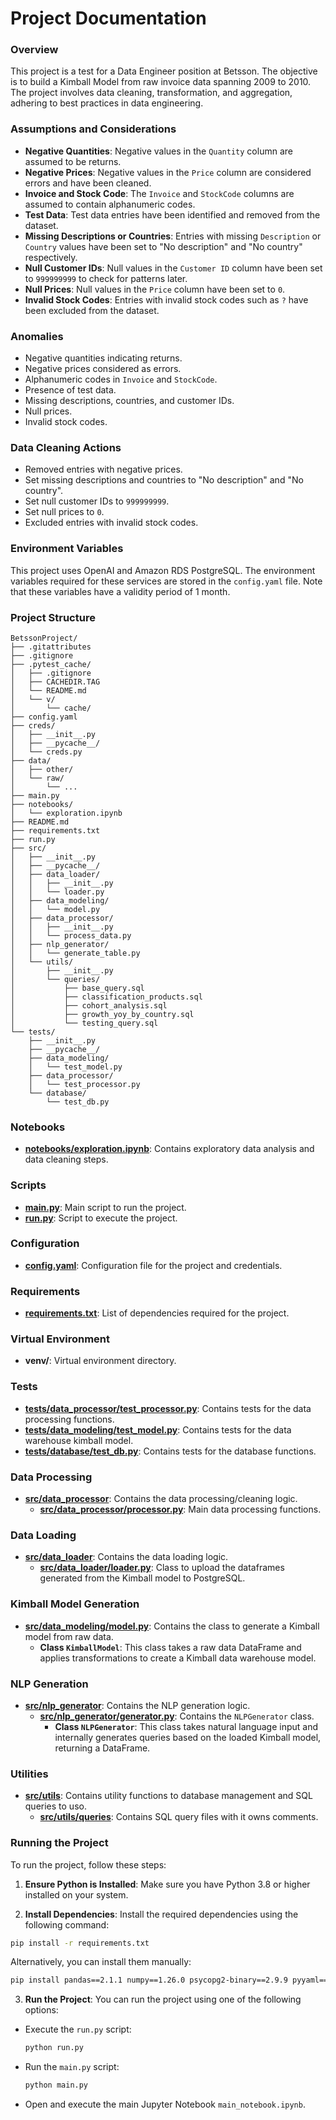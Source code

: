 # Project Documentation

### Overview
This project is a test for a Data Engineer position at Betsson. The objective is to build a Kimball Model from raw invoice data spanning 2009 to 2010. The project involves data cleaning, transformation, and aggregation, adhering to best practices in data engineering.

### Assumptions and Considerations
- **Negative Quantities**: Negative values in the `Quantity` column are assumed to be returns.
- **Negative Prices**: Negative values in the `Price` column are considered errors and have been cleaned.
- **Invoice and Stock Code**: The `Invoice` and `StockCode` columns are assumed to contain alphanumeric codes.
- **Test Data**: Test data entries have been identified and removed from the dataset.
- **Missing Descriptions or Countries**: Entries with missing `Description` or `Country` values have been set to "No description" and "No country" respectively.
- **Null Customer IDs**: Null values in the `Customer ID` column have been set to `999999999` to check for patterns later.
- **Null Prices**: Null values in the `Price` column have been set to `0`.
- **Invalid Stock Codes**: Entries with invalid stock codes such as `?` have been excluded from the dataset.

### Anomalies
- Negative quantities indicating returns.
- Negative prices considered as errors.
- Alphanumeric codes in `Invoice` and `StockCode`.
- Presence of test data.
- Missing descriptions, countries, and customer IDs.
- Null prices.
- Invalid stock codes.

### Data Cleaning Actions
- Removed entries with negative prices.
- Set missing descriptions and countries to "No description" and "No country".
- Set null customer IDs to `999999999`.
- Set null prices to `0`.
- Excluded entries with invalid stock codes.

### Environment Variables

This project uses OpenAI and Amazon RDS PostgreSQL. The environment variables required for these services are stored in the `config.yaml` file. Note that these variables have a validity period of 1 month.

### Project Structure

```plaintext
BetssonProject/
├── .gitattributes
├── .gitignore
├── .pytest_cache/
│   ├── .gitignore
│   ├── CACHEDIR.TAG
│   └── README.md
│   └── v/
│       └── cache/
├── config.yaml
├── creds/
│   ├── __init__.py
│   ├── __pycache__/
│   └── creds.py
├── data/
│   ├── other/
│   └── raw/
│       └── ...
├── main.py
├── notebooks/
│   └── exploration.ipynb
├── README.md
├── requirements.txt
├── run.py
├── src/
│   ├── __init__.py
│   ├── __pycache__/
│   ├── data_loader/
│   │   ├── __init__.py
│   │   └── loader.py
│   ├── data_modeling/
│   │   └── model.py
│   ├── data_processor/
│   │   ├── __init__.py
│   │   └── process_data.py
│   ├── nlp_generator/
│   │   └── generate_table.py
│   └── utils/
│       ├── __init__.py
│       └── queries/
│           ├── base_query.sql
│           ├── classification_products.sql
│           ├── cohort_analysis.sql
│           ├── growth_yoy_by_country.sql
│           └── testing_query.sql
└── tests/
    ├── __init__.py
    ├── __pycache__/
    ├── data_modeling/
    │   └── test_model.py
    ├── data_processor/
    │   └── test_processor.py
    └── database/
        └── test_db.py
```

### Notebooks
- **[notebooks/exploration.ipynb](notebooks/exploration.ipynb)**: Contains exploratory data analysis and data cleaning steps.

### Scripts
- **[main.py](main.py)**: Main script to run the project.
- **[run.py](run.py)**: Script to execute the project.

### Configuration
- **[config.yaml](config.yaml)**: Configuration file for the project and credentials.

### Requirements
- **[requirements.txt](requirements.txt)**: List of dependencies required for the project.

### Virtual Environment
- **venv/**: Virtual environment directory.

### Tests
- **[tests/data_processor/test_processor.py](tests/data_processor/test_processor.py)**: Contains tests for the data processing functions.
- **[tests/data_modeling/test_model.py](tests/data_modeling/test_model.py)**: Contains tests for the data warehouse kimball model.
- **[tests/database/test_db.py](tests/database/test_db.py)**: Contains tests for the database functions.

### Data Processing
- **[src/data_processor](src/data_processor)**: Contains the data processing/cleaning logic.
  - **[src/data_processor/processor.py](src/data_processor/processor.py)**: Main data processing functions.

### Data Loading
- **[src/data_loader](src/data_loader)**: Contains the data loading logic.
  - **[src/data_loader/loader.py](src/data_loader/loader.py)**: Class to upload the dataframes generated from the Kimball model to PostgreSQL.

### Kimball Model Generation
- **[src/data_modeling/model.py](src/data_modeling/model.py)**: Contains the class to generate a Kimball model from raw data.
  - **Class `KimballModel`**: This class takes a raw data DataFrame and applies transformations to create a Kimball data warehouse model.

### NLP Generation
- **[src/nlp_generator](src/nlp_generator)**: Contains the NLP generation logic.
  - **[src/nlp_generator/generator.py](src/nlp_generator/generator.py)**: Contains the `NLPGenerator` class.
    - **Class `NLPGenerator`**: This class takes natural language input and internally generates queries based on the loaded Kimball model, returning a DataFrame.

### Utilities
- **[src/utils](src/utils)**: Contains utility functions to database management and SQL queries to uso.
  - **[src/utils/queries](src/utils/queries)**: Contains SQL query files with it owns comments.

### Running the Project

To run the project, follow these steps:

1. **Ensure Python is Installed**: Make sure you have Python 3.8 or higher installed on your system.

2. **Install Dependencies**: Install the required dependencies using the following command:

  ```sh
  pip install -r requirements.txt
  ```

  Alternatively, you can install them manually:

  ```sh
  pip install pandas==2.1.1 numpy==1.26.0 psycopg2-binary==2.9.9 pyyaml==6.0.1 chardet==5.2.0 sqlalchemy==2.0.21 langchain-openai pytest black==23.3.0
  ```

3. **Run the Project**: You can run the project using one of the following options:

  - Execute the `run.py` script:

    ```sh
    python run.py
    ```

  - Run the `main.py` script:

    ```sh
    python main.py
    ```

  - Open and execute the main Jupyter Notebook `main_notebook.ipynb`.